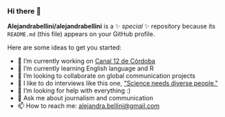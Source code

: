 ### Hi there 👋


**Alejandrabellini/alejandrabellini** is a ✨ _special_ ✨ repository because its `README.md` (this file) appears on your GitHub profile.

Here are some ideas to get you started:

- 🔭 I’m currently working on [Canal 12 de Córdoba](https://eldoce.tv/)
- 🌱 I’m currently learning English language and R
- 👯 I’m looking to collaborate on global communication projects
- 🎤 I like to do interviews like this one, ["Science needs diverse people."](https://eldoce.tv/sociedad/luciana-benotti-ciencia-necesita-gente-diversa-dia-mujer-computacion_126375/)
- 🤔 I’m looking for help with everything :) 
- 💬 Ask me about journalism and communication
- 📫 How to reach me: alejandra.bellini@gmail.com


